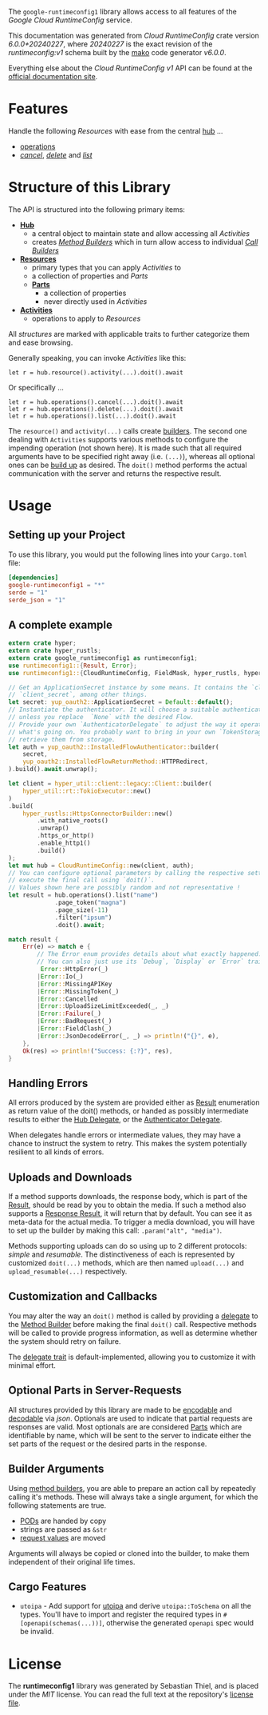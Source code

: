 <!---
DO NOT EDIT !
This file was generated automatically from 'src/generator/templates/api/README.md.mako'
DO NOT EDIT !
-->
The `google-runtimeconfig1` library allows access to all features of the *Google Cloud RuntimeConfig* service.

This documentation was generated from *Cloud RuntimeConfig* crate version *6.0.0+20240227*, where *20240227* is the exact revision of the *runtimeconfig:v1* schema built by the [mako](http://www.makotemplates.org/) code generator *v6.0.0*.

Everything else about the *Cloud RuntimeConfig* *v1* API can be found at the
[official documentation site](https://cloud.google.com/deployment-manager/runtime-configurator/).
# Features

Handle the following *Resources* with ease from the central [hub](https://docs.rs/google-runtimeconfig1/6.0.0+20240227/google_runtimeconfig1/CloudRuntimeConfig) ...

* [operations](https://docs.rs/google-runtimeconfig1/6.0.0+20240227/google_runtimeconfig1/api::Operation)
 * [*cancel*](https://docs.rs/google-runtimeconfig1/6.0.0+20240227/google_runtimeconfig1/api::OperationCancelCall), [*delete*](https://docs.rs/google-runtimeconfig1/6.0.0+20240227/google_runtimeconfig1/api::OperationDeleteCall) and [*list*](https://docs.rs/google-runtimeconfig1/6.0.0+20240227/google_runtimeconfig1/api::OperationListCall)




# Structure of this Library

The API is structured into the following primary items:

* **[Hub](https://docs.rs/google-runtimeconfig1/6.0.0+20240227/google_runtimeconfig1/CloudRuntimeConfig)**
    * a central object to maintain state and allow accessing all *Activities*
    * creates [*Method Builders*](https://docs.rs/google-runtimeconfig1/6.0.0+20240227/google_runtimeconfig1/common::MethodsBuilder) which in turn
      allow access to individual [*Call Builders*](https://docs.rs/google-runtimeconfig1/6.0.0+20240227/google_runtimeconfig1/common::CallBuilder)
* **[Resources](https://docs.rs/google-runtimeconfig1/6.0.0+20240227/google_runtimeconfig1/common::Resource)**
    * primary types that you can apply *Activities* to
    * a collection of properties and *Parts*
    * **[Parts](https://docs.rs/google-runtimeconfig1/6.0.0+20240227/google_runtimeconfig1/common::Part)**
        * a collection of properties
        * never directly used in *Activities*
* **[Activities](https://docs.rs/google-runtimeconfig1/6.0.0+20240227/google_runtimeconfig1/common::CallBuilder)**
    * operations to apply to *Resources*

All *structures* are marked with applicable traits to further categorize them and ease browsing.

Generally speaking, you can invoke *Activities* like this:

```Rust,ignore
let r = hub.resource().activity(...).doit().await
```

Or specifically ...

```ignore
let r = hub.operations().cancel(...).doit().await
let r = hub.operations().delete(...).doit().await
let r = hub.operations().list(...).doit().await
```

The `resource()` and `activity(...)` calls create [builders][builder-pattern]. The second one dealing with `Activities`
supports various methods to configure the impending operation (not shown here). It is made such that all required arguments have to be
specified right away (i.e. `(...)`), whereas all optional ones can be [build up][builder-pattern] as desired.
The `doit()` method performs the actual communication with the server and returns the respective result.

# Usage

## Setting up your Project

To use this library, you would put the following lines into your `Cargo.toml` file:

```toml
[dependencies]
google-runtimeconfig1 = "*"
serde = "1"
serde_json = "1"
```

## A complete example

```Rust
extern crate hyper;
extern crate hyper_rustls;
extern crate google_runtimeconfig1 as runtimeconfig1;
use runtimeconfig1::{Result, Error};
use runtimeconfig1::{CloudRuntimeConfig, FieldMask, hyper_rustls, hyper_util, yup_oauth2};

// Get an ApplicationSecret instance by some means. It contains the `client_id` and
// `client_secret`, among other things.
let secret: yup_oauth2::ApplicationSecret = Default::default();
// Instantiate the authenticator. It will choose a suitable authentication flow for you,
// unless you replace  `None` with the desired Flow.
// Provide your own `AuthenticatorDelegate` to adjust the way it operates and get feedback about
// what's going on. You probably want to bring in your own `TokenStorage` to persist tokens and
// retrieve them from storage.
let auth = yup_oauth2::InstalledFlowAuthenticator::builder(
    secret,
    yup_oauth2::InstalledFlowReturnMethod::HTTPRedirect,
).build().await.unwrap();

let client = hyper_util::client::legacy::Client::builder(
    hyper_util::rt::TokioExecutor::new()
)
.build(
    hyper_rustls::HttpsConnectorBuilder::new()
        .with_native_roots()
        .unwrap()
        .https_or_http()
        .enable_http1()
        .build()
);
let mut hub = CloudRuntimeConfig::new(client, auth);
// You can configure optional parameters by calling the respective setters at will, and
// execute the final call using `doit()`.
// Values shown here are possibly random and not representative !
let result = hub.operations().list("name")
             .page_token("magna")
             .page_size(-11)
             .filter("ipsum")
             .doit().await;

match result {
    Err(e) => match e {
        // The Error enum provides details about what exactly happened.
        // You can also just use its `Debug`, `Display` or `Error` traits
         Error::HttpError(_)
        |Error::Io(_)
        |Error::MissingAPIKey
        |Error::MissingToken(_)
        |Error::Cancelled
        |Error::UploadSizeLimitExceeded(_, _)
        |Error::Failure(_)
        |Error::BadRequest(_)
        |Error::FieldClash(_)
        |Error::JsonDecodeError(_, _) => println!("{}", e),
    },
    Ok(res) => println!("Success: {:?}", res),
}

```
## Handling Errors

All errors produced by the system are provided either as [Result](https://docs.rs/google-runtimeconfig1/6.0.0+20240227/google_runtimeconfig1/common::Result) enumeration as return value of
the doit() methods, or handed as possibly intermediate results to either the
[Hub Delegate](https://docs.rs/google-runtimeconfig1/6.0.0+20240227/google_runtimeconfig1/common::Delegate), or the [Authenticator Delegate](https://docs.rs/yup-oauth2/*/yup_oauth2/trait.AuthenticatorDelegate.html).

When delegates handle errors or intermediate values, they may have a chance to instruct the system to retry. This
makes the system potentially resilient to all kinds of errors.

## Uploads and Downloads
If a method supports downloads, the response body, which is part of the [Result](https://docs.rs/google-runtimeconfig1/6.0.0+20240227/google_runtimeconfig1/common::Result), should be
read by you to obtain the media.
If such a method also supports a [Response Result](https://docs.rs/google-runtimeconfig1/6.0.0+20240227/google_runtimeconfig1/common::ResponseResult), it will return that by default.
You can see it as meta-data for the actual media. To trigger a media download, you will have to set up the builder by making
this call: `.param("alt", "media")`.

Methods supporting uploads can do so using up to 2 different protocols:
*simple* and *resumable*. The distinctiveness of each is represented by customized
`doit(...)` methods, which are then named `upload(...)` and `upload_resumable(...)` respectively.

## Customization and Callbacks

You may alter the way an `doit()` method is called by providing a [delegate](https://docs.rs/google-runtimeconfig1/6.0.0+20240227/google_runtimeconfig1/common::Delegate) to the
[Method Builder](https://docs.rs/google-runtimeconfig1/6.0.0+20240227/google_runtimeconfig1/common::CallBuilder) before making the final `doit()` call.
Respective methods will be called to provide progress information, as well as determine whether the system should
retry on failure.

The [delegate trait](https://docs.rs/google-runtimeconfig1/6.0.0+20240227/google_runtimeconfig1/common::Delegate) is default-implemented, allowing you to customize it with minimal effort.

## Optional Parts in Server-Requests

All structures provided by this library are made to be [encodable](https://docs.rs/google-runtimeconfig1/6.0.0+20240227/google_runtimeconfig1/common::RequestValue) and
[decodable](https://docs.rs/google-runtimeconfig1/6.0.0+20240227/google_runtimeconfig1/common::ResponseResult) via *json*. Optionals are used to indicate that partial requests are responses
are valid.
Most optionals are are considered [Parts](https://docs.rs/google-runtimeconfig1/6.0.0+20240227/google_runtimeconfig1/common::Part) which are identifiable by name, which will be sent to
the server to indicate either the set parts of the request or the desired parts in the response.

## Builder Arguments

Using [method builders](https://docs.rs/google-runtimeconfig1/6.0.0+20240227/google_runtimeconfig1/common::CallBuilder), you are able to prepare an action call by repeatedly calling it's methods.
These will always take a single argument, for which the following statements are true.

* [PODs][wiki-pod] are handed by copy
* strings are passed as `&str`
* [request values](https://docs.rs/google-runtimeconfig1/6.0.0+20240227/google_runtimeconfig1/common::RequestValue) are moved

Arguments will always be copied or cloned into the builder, to make them independent of their original life times.

[wiki-pod]: http://en.wikipedia.org/wiki/Plain_old_data_structure
[builder-pattern]: http://en.wikipedia.org/wiki/Builder_pattern
[google-go-api]: https://github.com/google/google-api-go-client

## Cargo Features

* `utoipa` - Add support for [utoipa](https://crates.io/crates/utoipa) and derive `utoipa::ToSchema` on all
the types. You'll have to import and register the required types in `#[openapi(schemas(...))]`, otherwise the
generated `openapi` spec would be invalid.


# License
The **runtimeconfig1** library was generated by Sebastian Thiel, and is placed
under the *MIT* license.
You can read the full text at the repository's [license file][repo-license].

[repo-license]: https://github.com/Byron/google-apis-rsblob/main/LICENSE.md

